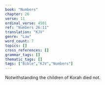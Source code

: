 ```yaml
---
book: "Numbers"
chapter: 26
verse: 11
ordinal_verse: 4501
ref: "Numbers 26:11"
translation: "KJV"
genre: "Law"
word_count: 7
topics: []
cross_references: []
grammar_tags: []
thematic_tags: []
tags: ["Bible","KJV","Numbers"]
---
```

Notwithstanding the children of Korah died not.
